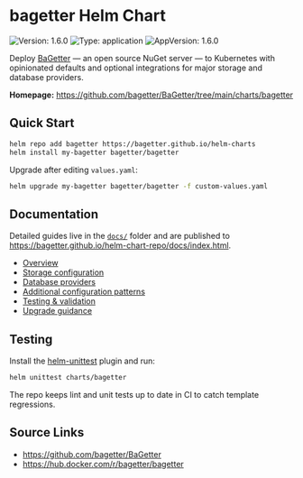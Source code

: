 # bagetter Helm Chart

![Version: 1.6.0](https://img.shields.io/badge/Version-1.6.0-informational?style=flat-square) ![Type: application](https://img.shields.io/badge/Type-application-informational?style=flat-square) ![AppVersion: 1.6.0](https://img.shields.io/badge/AppVersion-1.6.0-informational?style=flat-square)

Deploy [BaGetter](https://www.bagetter.com/) — an open source NuGet server — to Kubernetes with opinionated defaults and optional integrations for major storage and database providers.

**Homepage:** <https://github.com/bagetter/BaGetter/tree/main/charts/bagetter>

## Quick Start

```bash
helm repo add bagetter https://bagetter.github.io/helm-charts
helm install my-bagetter bagetter/bagetter
```

Upgrade after editing `values.yaml`:

```bash
helm upgrade my-bagetter bagetter/bagetter -f custom-values.yaml
```

## Documentation

Detailed guides live in the [`docs/`](./docs) folder and are published to <https://bagetter.github.io/helm-chart-repo/docs/index.html>.

- [Overview](./docs/overview.md)
- [Storage configuration](./docs/storage.md)
- [Database providers](./docs/database.md)
- [Additional configuration patterns](./docs/configuration.md)
- [Testing & validation](./docs/testing.md)
- [Upgrade guidance](./docs/upgrading.md)

## Testing

Install the [helm-unittest](https://github.com/helm-unittest/helm-unittest) plugin and run:

```bash
helm unittest charts/bagetter
```

The repo keeps lint and unit tests up to date in CI to catch template regressions.

## Source Links

- <https://github.com/bagetter/BaGetter>
- <https://hub.docker.com/r/bagetter/bagetter>
